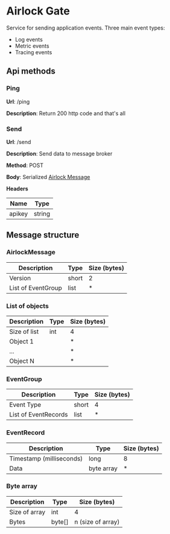 # Airlock Gate
Service for sending application events.
Three main event types:

 - Log events
 - Metric events
 - Tracing events

## Api methods

### Ping
**Url**: /ping

**Description**: Return 200 http code and that's all

### Send

**Url**: /send

**Description**: Send data to message broker

**Method**: POST

**Body**: Serialized [Airlock Message](#airlockmessage)

**Headers**

Name        | Type  |
------------|-------|
apikey      | string|


## Message structure

### AirlockMessage
Description        | Type  | Size (bytes)
-------------------|-------|------
Version            | short | 2
List of EventGroup | list  | *

### List of objects
Description        | Type  | Size (bytes)
-------------------|-------|------
Size of list       | int   | 4
Object 1           |       | *
...                |       | *
Object N           |       | *

### EventGroup
Description          | Type  | Size (bytes)
---------------------|-------|------
Event Type           | short | 4
List of EventRecords | list  | *

### EventRecord
Description              | Type  | Size (bytes)
-------------------------|-------|------
Timestamp (milliseconds) | long  | 8
Data                     | byte array| *

### Byte array
Description        | Type  | Size (bytes)
-------------------|-------|------
Size of array      | int   | 4
Bytes              | byte[]| n (size of array)


